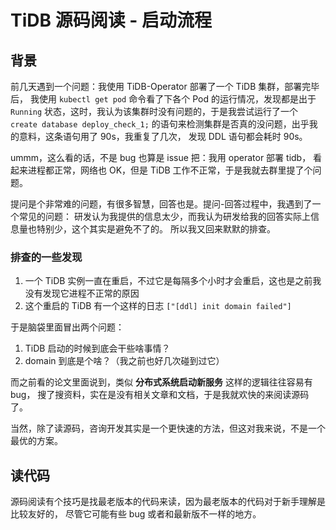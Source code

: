# TiDB 源码阅读 - 启动流程

## 背景

前几天遇到一个问题：我使用 TiDB-Operator 部署了一个 TiDB 集群，部署完毕后，
我使用 `kubectl get pod` 命令看了下各个 Pod 的运行情况，发现都是出于 `Running`
状态，这时，我认为该集群时没有问题的，于是我尝试运行了一个 `create database deploy_check_1;`
的语句来检测集群是否真的没问题，出乎我的意料，这条语句用了 90s，我重复了几次，
发现 DDL 语句都会耗时 90s。

ummm，这么看的话，不是 bug 也算是 issue 把：我用 operator 部署 tidb，
看起来进程都正常，网络也 OK，但是 TiDB 工作不正常，于是我就去群里提了个问题。

提问是个非常难的问题，有很多智慧，回答也是。提问-回答过程中，我遇到了一个常见的问题：
研发认为我提供的信息太少，而我认为研发给我的回答实际上信息量也特别少，这个其实是避免不了的。
所以我又回来默默的排查。

### 排查的一些发现

1. 一个 TiDB 实例一直在重启，不过它是每隔多个小时才会重启，这也是之前我没有发现它进程不正常的原因
2. 这个重启的 TiDB 有一个这样的日志 `["[ddl] init domain failed"]`


于是脑袋里面冒出两个问题：

1. TiDB 启动的时候到底会干些啥事情？
2. domain 到底是个啥？（我之前也好几次碰到过它）

而之前看的论文里面说到，类似 **分布式系统启动新服务** 这样的逻辑往往容易有 bug，
搜了搜资料，实在是没有相关文章和文档，于是我就欢快的来阅读源码了。

当然，除了读源码，咨询开发其实是一个更快速的方法，但这对我来说，不是一个最优的方案。

## 读代码

源码阅读有个技巧是找最老版本的代码来读，因为最老版本的代码对于新手理解是比较友好的，
尽管它可能有些 bug 或者和最新版不一样的地方。
